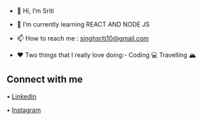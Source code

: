 
- 👋 Hi, I’m Sriti
- 🌱 I’m currently learning REACT AND NODE JS
- 📫 How to reach me : singhsriti10@gmail.com
- ❤️ Two things that I really love doing:-
      Coding 💻
      Travelling 🏔️

  <div class="markdown-heading" dir="auto">
<h2 class="heading-element" dir="auto">Connect with me</h2>
</div>
<p dir="auto">&bull;&nbsp;<a href="https://in.linkedin.com/in/sriti-singh-webd" rel="nofollow">LinkedIn</a></p>
<p dir="auto">&bull;&nbsp;<a href="https://www.instagram.com/miss.wandering.soul/" rel="nofollow">Instagram</a></p>

  

<!---
sritidev/sritidev is a ✨ special ✨ repository because its `README.md` (this file) appears on your GitHub profile.
You can click the Preview link to take a look at your changes.
--->
